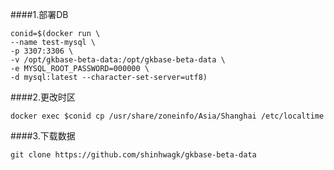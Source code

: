 ####1.部署DB
```shell
conid=$(docker run \
--name test-mysql \
-p 3307:3306 \
-v /opt/gkbase-beta-data:/opt/gkbase-beta-data \
-e MYSQL_ROOT_PASSWORD=000000 \
-d mysql:latest --character-set-server=utf8)
```
####2.更改时区
```shell
docker exec $conid cp /usr/share/zoneinfo/Asia/Shanghai /etc/localtime
```

####3.下载数据
```shell
git clone https://github.com/shinhwagk/gkbase-beta-data
```
